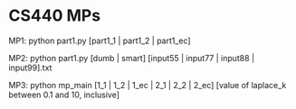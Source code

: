 # CS440 MPs

MP1:
python part1.py [part1_1 | part1_2 | part1_ec]

MP2:
python part1.py  [dumb | smart] [input55 | input77 | input88 | input99].txt

MP3:
python mp_main [1_1 | 1_2 | 1_ec | 2_1 | 2_2 | 2_ec] [value of laplace_k between 0.1 and 10, inclusive]
